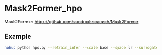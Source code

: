 # Mask2Former_hpo

Mask2Former: https://github.com/facebookresearch/Mask2Former

## Example

```bash
nohup python hpo.py --retrain_infer --scale base --space lr --surrogate_type gp --acq_optimizer_type random_scipy --num-gpus 8 --max_runs 25 >/dev/null 2>&1 &
```
